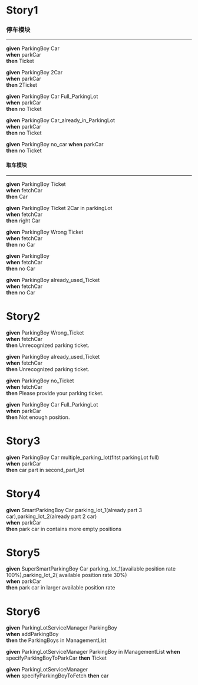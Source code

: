# Story1  

### 停车模块    
-------------------------------  
**given** ParkingBoy Car  
**when**  parkCar  
**then**  Ticket  

**given** ParkingBoy 2Car  
**when**  parkCar  
**then**  2Ticket  

**given** ParkingBoy Car  Full_ParkingLot  
**when**  parkCar   
**then**  no Ticket  

**given** ParkingBoy Car_already_in_ParkingLot  
**when**  parkCar   
**then**  no Ticket  

**given** ParkingBoy   no_car
**when**  parkCar  
**then**  no Ticket  



#### 取车模块 
----------
**given** ParkingBoy Ticket    
**when**  fetchCar     
**then**  Car    

**given** ParkingBoy Ticket  2Car in parkingLot  
**when**  fetchCar     
**then**  right Car    
  
**given** ParkingBoy Wrong Ticket  
**when**  fetchCar     
**then**  no Car    

**given** ParkingBoy  
**when**  fetchCar     
**then**  no Car    

**given** ParkingBoy already_used_Ticket  
**when**  fetchCar     
**then**  no Car

# Story2

**given** ParkingBoy Wrong_Ticket  
**when**  fetchCar     
**then**  Unrecognized parking ticket.

**given** ParkingBoy already_used_Ticket  
**when**  fetchCar     
**then**  Unrecognized parking ticket.
 
**given** ParkingBoy no_Ticket  
**when**  fetchCar     
**then**  Please provide your parking ticket.
  
**given** ParkingBoy Car Full_ParkingLot  
**when**  parkCar   
**then**  Not enough position. 

# Story3
**given** ParkingBoy Car multiple_parking_lot(fitst parkingLot full)  
**when**  parkCar  
**then**  car part in second_part_lot  

# Story4  
**given** SmartParkingBoy Car parking_lot_1(already part 3 car),parking_lot_2(already part 2 car)  
**when**  parkCar  
**then**  park car in contains more empty positions

# Story5  
**given** SuperSmartParkingBoy Car parking_lot_1(available position rate 100%),parking_lot_2( available position rate 30%)  
**when**  parkCar  
**then**  park car in larger available position rate

# Story6  
**given** ParkingLotServiceManager  ParkingBoy  
**when**  addParkingBoy  
**then**  the ParkingBoys in ManagementList

**given** ParkingLotServiceManager  ParkingBoy in ManagementList
**when**  specifyParkingBoyToParkCar
**then**  Ticket

**given** ParkingLotServiceManager  
**when**  specifyParkingBoyToFetch 
**then**  car
 